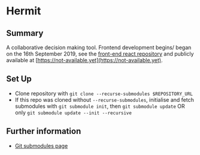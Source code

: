 # Hermit
## Summary
A collaborative decision making tool. Frontend development begins/ began on the 16th September 2019, see the [front-end react repository](https://github.com/ButterHub/hermit-react-mui) and publicly available at [https://not-available.yet](https://not-available.yet).

## Set Up
- Clone repository with `git clone --recurse-submodules $REPOSITORY_URL`
- If this repo was cloned without `--recurse-submodules`, initialise and fetch submodules with `git submodule init`, then `git submodule update` OR only `git submodule update --init --recursive`

## Further information
- [Git submodules page](https://git-scm.com/book/en/v2/Git-Tools-Submodules)
